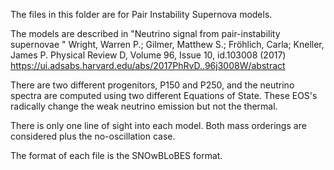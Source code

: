 
The files in this folder are for Pair Instability Supernova models. 

The models are described in "Neutrino signal from pair-instability supernovae " 
Wright, Warren P.; Gilmer, Matthew S.; Fröhlich, Carla; Kneller, James P.
Physical Review D, Volume 96, Issue 10, id.103008 (2017) 
https://ui.adsabs.harvard.edu/abs/2017PhRvD..96j3008W/abstract

There are two different progenitors, P150 and P250, and the neutrino spectra are computed using two different Equations of State. 
These EOS's radically change the weak neutrino emission but not the thermal. 

There is only one line of sight into each model. Both mass orderings are considered plus the no-oscillation case. 

The format of each file is the SNOwBLoBES format.
